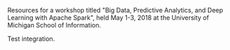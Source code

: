 Resources for a workshop titled "Big Data, Predictive Analytics, and Deep Learning with Apache Spark", 
held May 1-3, 2018 at the University of Michigan School of Information.

Test integration.
